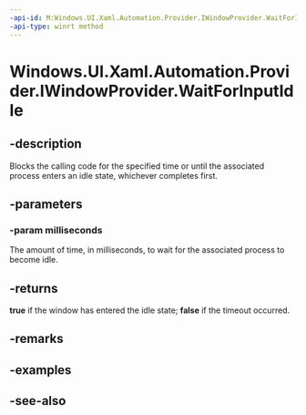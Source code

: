 ```yaml
---
-api-id: M:Windows.UI.Xaml.Automation.Provider.IWindowProvider.WaitForInputIdle(System.Int32)
-api-type: winrt method
---
```


<!-- Method syntax
public bool WaitForInputIdle(System.Int32 milliseconds)
-->

# Windows.UI.Xaml.Automation.Provider.IWindowProvider.WaitForInputIdle

## -description
Blocks the calling code for the specified time or until the associated process enters an idle state, whichever completes first.



## -parameters
### -param milliseconds
The amount of time, in milliseconds, to wait for the associated process to become idle.

## -returns
**true** if the window has entered the idle state; **false** if the timeout occurred.

## -remarks

## -examples

## -see-also
